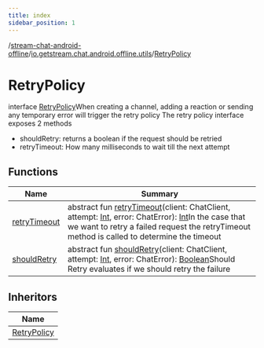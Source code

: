 ```yaml
---
title: index
sidebar_position: 1
---
```

/[stream-chat-android-offline](../../index.md)/[io.getstream.chat.android.offline.utils](../index.md)/[RetryPolicy](index.md)  
  
  
  
# RetryPolicy  
interface [RetryPolicy](index.md)When creating a channel, adding a reaction or sending any temporary error will trigger the retry policy The retry policy interface exposes 2 methods<ul><li>shouldRetry: returns a boolean if the request should be retried</li><li>retryTimeout: How many milliseconds to wait till the next attempt</li></ul>  
  
## Functions  
  
|  Name |  Summary | 
|---|---|
| <a name="io.getstream.chat.android.offline.utils/RetryPolicy/retryTimeout/#io.getstream.chat.android.client.ChatClient#kotlin.Int#io.getstream.chat.android.client.errors.ChatError/PointingToDeclaration/"></a>[retryTimeout](retryTimeout.md)| <a name="io.getstream.chat.android.offline.utils/RetryPolicy/retryTimeout/#io.getstream.chat.android.client.ChatClient#kotlin.Int#io.getstream.chat.android.client.errors.ChatError/PointingToDeclaration/"></a>abstract fun [retryTimeout](retryTimeout.md)(client: ChatClient, attempt: [Int](https://kotlinlang.org/api/latest/jvm/stdlib/kotlin/-int/index.html), error: ChatError): [Int](https://kotlinlang.org/api/latest/jvm/stdlib/kotlin/-int/index.html)In the case that we want to retry a failed request the retryTimeout method is called to determine the timeout|
| <a name="io.getstream.chat.android.offline.utils/RetryPolicy/shouldRetry/#io.getstream.chat.android.client.ChatClient#kotlin.Int#io.getstream.chat.android.client.errors.ChatError/PointingToDeclaration/"></a>[shouldRetry](shouldRetry.md)| <a name="io.getstream.chat.android.offline.utils/RetryPolicy/shouldRetry/#io.getstream.chat.android.client.ChatClient#kotlin.Int#io.getstream.chat.android.client.errors.ChatError/PointingToDeclaration/"></a>abstract fun [shouldRetry](shouldRetry.md)(client: ChatClient, attempt: [Int](https://kotlinlang.org/api/latest/jvm/stdlib/kotlin/-int/index.html), error: ChatError): [Boolean](https://kotlinlang.org/api/latest/jvm/stdlib/kotlin/-boolean/index.html)Should Retry evaluates if we should retry the failure|
  
  
## Inheritors  
  
|  Name | 
|---|
| <a name="io.getstream.chat.android.livedata.utils/RetryPolicy///PointingToDeclaration/"></a>[RetryPolicy](../../io.getstream.chat.android.livedata.utils/RetryPolicy/index.md)|

